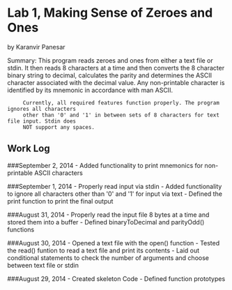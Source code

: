 Lab 1, Making Sense of Zeroes and Ones
======================================
by Karanvir Panesar

Summary: This program reads zeroes and ones from either a text file or stdin. It then reads 8
		 characters at a time and then converts the 8 character binary string to decimal, calculates
		 the parity and determines the ASCII character associated with the decimal value. Any 
		 non-printable character is identified by its mnemonic in accordance with man ASCII. 

		 Currently, all required features function properly. The program ignores all characters 
		 other than '0' and '1' in between sets of 8 characters for text file input. Stdin does 
		 NOT support any spaces. 


Work Log 
---------

###September 2, 2014
	- Added functionality to print mnemonics for non-printable ASCII characters

###September 1, 2014
	- Properly read input via stdin
	- Added functionality to ignore all characters other than '0' and '1' for input via text
	- Defined the print function to print the final output

###August 31, 2014
	- Properly read the input file 8 bytes at a time and stored them into a buffer
	- Defined binaryToDecimal and parityOdd() functions

###August 30, 2014
	- Opened a text file with the open() function
	- Tested the read() funtion to read a text file and print its contents
	- Laid out conditional statements to check the number of arguments and choose between text file or stdin

###August 29, 2014
	- Created skeleton Code
	- Defined function prototypes
